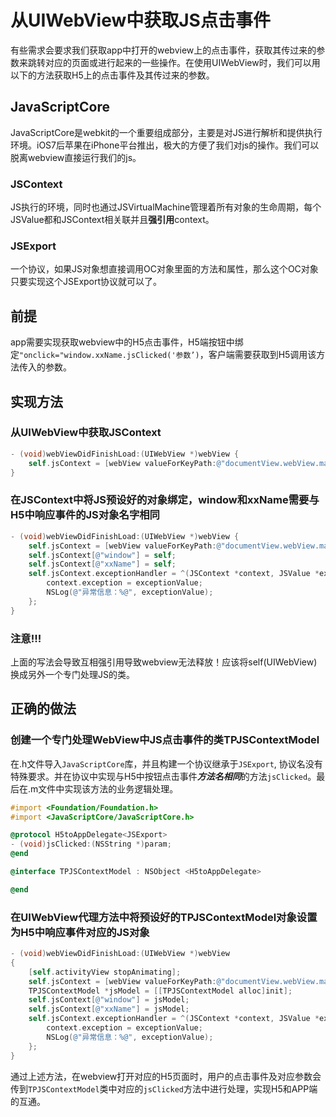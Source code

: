# 从UIWebView中获取JS点击事件
有些需求会要求我们获取app中打开的webview上的点击事件，获取其传过来的参数来跳转对应的页面或进行起来的一些操作。在使用UIWebView时，我们可以用以下的方法获取H5上的点击事件及其传过来的参数。

## JavaScriptCore
JavaScriptCore是webkit的一个重要组成部分，主要是对JS进行解析和提供执行环境。iOS7后苹果在iPhone平台推出，极大的方便了我们对js的操作。我们可以脱离webview直接运行我们的js。

### JSContext
JS执行的环境，同时也通过JSVirtualMachine管理着所有对象的生命周期，每个JSValue都和JSContext相关联并且**强引用**context。

### JSExport
一个协议，如果JS对象想直接调用OC对象里面的方法和属性，那么这个OC对象只要实现这个JSExport协议就可以了。


## 前提
app需要实现获取webview中的H5点击事件，H5端按钮中绑定`"onclick="window.xxName.jsClicked('参数’)`，客户端需要获取到H5调用该方法传入的参数。

## 实现方法
### 从UIWebView中获取JSContext
```objective-c
- (void)webViewDidFinishLoad:(UIWebView *)webView {
    self.jsContext = [webView valueForKeyPath:@"documentView.webView.mainFrame.javaScriptContext"];
}
```

### 在JSContext中将JS预设好的对象绑定，window和xxName需要与H5中响应事件的JS对象名字相同
```objective-c
- (void)webViewDidFinishLoad:(UIWebView *)webView {
    self.jsContext = [webView valueForKeyPath:@"documentView.webView.mainFrame.javaScriptContext"];
    self.jsContext[@"window"] = self;
    self.jsContext[@"xxName"] = self;
    self.jsContext.exceptionHandler = ^(JSContext *context, JSValue *exceptionValue) {
        context.exception = exceptionValue;
        NSLog(@"异常信息：%@", exceptionValue);
    };
}
```

### 注意!!! 
上面的写法会导致互相强引用导致webview无法释放！应该将self(UIWebView)换成另外一个专门处理JS的类。

## 正确的做法
### 创建一个专门处理WebView中JS点击事件的类TPJSContextModel
在.h文件导入`JavaScriptCore`库，并且构建一个协议继承于`JSExport`, 协议名没有特殊要求。并在协议中实现与H5中按钮点击事件***方法名相同***的方法`jsClicked`。最后在.m文件中实现该方法的业务逻辑处理。
```objective-c
#import <Foundation/Foundation.h>
#import <JavaScriptCore/JavaScriptCore.h>

@protocol H5toAppDelegate<JSExport>
- (void)jsClicked:(NSString *)param;
@end

@interface TPJSContextModel : NSObject <H5toAppDelegate>

@end
```

### 在UIWebView代理方法中将预设好的TPJSContextModel对象设置为H5中响应事件对应的JS对象
```objective-c
- (void)webViewDidFinishLoad:(UIWebView *)webView
{
    [self.activityView stopAnimating];
    self.jsContext = [webView valueForKeyPath:@"documentView.webView.mainFrame.javaScriptContext"];
    TPJSContextModel *jsModel = [[TPJSContextModel alloc]init];
    self.jsContext[@"window"] = jsModel;
    self.jsContext[@"xxName"] = jsModel;
    self.jsContext.exceptionHandler = ^(JSContext *context, JSValue *exceptionValue) {
        context.exception = exceptionValue;
        NSLog(@"异常信息：%@", exceptionValue);
    };
}
```

通过上述方法，在webview打开对应的H5页面时，用户的点击事件及对应参数会传到`TPJSContextModel`类中对应的`jsClicked`方法中进行处理，实现H5和APP端的互通。
